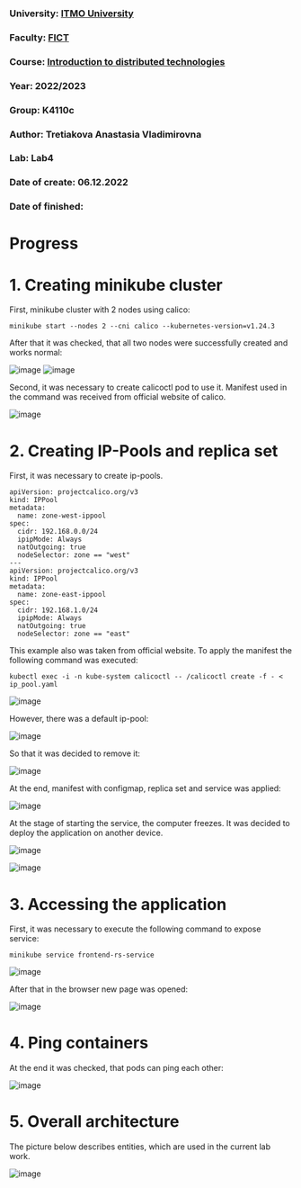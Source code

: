 ### University: [ITMO University](https://itmo.ru/ru/)
### Faculty: [FICT](https://fict.itmo.ru)
### Course: [Introduction to distributed technologies](https://github.com/itmo-ict-faculty/introduction-to-distributed-technologies)
### Year: 2022/2023
### Group: K4110c
### Author: Tretiakova Anastasia Vladimirovna
### Lab: Lab4
### Date of create: 06.12.2022
### Date of finished: 

# Progress
# 1. Creating minikube cluster
First, minikube cluster with 2 nodes using calico:

```
minikube start --nodes 2 --cni calico --kubernetes-version=v1.24.3
```

After that it was checked, that all two nodes were successfully created and works normal:

![image](https://user-images.githubusercontent.com/44613206/205987281-64160976-7437-4498-b8b5-22047706209b.png)
![image](https://user-images.githubusercontent.com/44613206/205987534-f1846228-8cde-4eaa-aa36-511536c76a0f.png)

Second, it was necessary to create calicoctl pod to use it. Manifest used in the command was received from official website of calico.

![image](https://user-images.githubusercontent.com/44613206/205988420-b93e338c-751a-42d9-b318-a161ae6492f5.png)


# 2. Creating IP-Pools and replica set
First, it was necessary to create ip-pools.

```
apiVersion: projectcalico.org/v3
kind: IPPool
metadata:
  name: zone-west-ippool
spec:
  cidr: 192.168.0.0/24
  ipipMode: Always
  natOutgoing: true
  nodeSelector: zone == "west"
---
apiVersion: projectcalico.org/v3
kind: IPPool
metadata:
  name: zone-east-ippool
spec:
  cidr: 192.168.1.0/24
  ipipMode: Always
  natOutgoing: true
  nodeSelector: zone == "east"
```

This example also was taken from official website. To apply the manifest the following command was executed:

```
kubectl exec -i -n kube-system calicoctl -- /calicoctl create -f - < ip_pool.yaml
```

![image](https://user-images.githubusercontent.com/44613206/205989030-e4e0b6d2-deda-4233-8769-4d73b4e4aae8.png)

However, there was a default ip-pool:

![image](https://user-images.githubusercontent.com/44613206/205989268-06a3fa7e-b613-4537-bde1-cc6eb0d6eb65.png)

So that it was decided to remove it:

![image](https://user-images.githubusercontent.com/44613206/205989569-177391e7-07df-41bc-9df3-5246d3cff9e1.png)

At the end, manifest with configmap, replica set and service was applied:

![image](https://user-images.githubusercontent.com/44613206/206000120-ca9633c1-9c73-45ec-8f5a-8c5d8aab9039.png)

At the stage of starting the service, the computer freezes. It was decided to deploy the application on another device.

![image](https://user-images.githubusercontent.com/44613206/206715000-a241ee89-ece7-4824-8bac-fd69bf83fb90.png)

![image](https://user-images.githubusercontent.com/44613206/206715066-2b3ffb6b-3796-4541-bad1-c96f199aa784.png)

# 3. Accessing the application
First, it was necessary to execute the following command to expose service:

```
minikube service frontend-rs-service
```

![image](https://user-images.githubusercontent.com/44613206/206715105-5b3732f9-8f20-40f0-9940-e69123cb480e.png)


After that in the browser new page was opened:

![image](https://user-images.githubusercontent.com/44613206/206715133-a281d498-fb16-4adb-9fc8-2e81aacc31c0.png)

# 4. Ping containers
At the end it was checked, that pods can ping each other:

![image](https://user-images.githubusercontent.com/44613206/206715309-cbd6a653-3aee-4f50-8a6d-917374301f0f.png)

# 5. Overall architecture
The picture below describes entities, which are used in the current lab work.

![image](https://user-images.githubusercontent.com/44613206/206717631-e22edead-19fa-4dbb-abba-e2fb127948e3.png)


